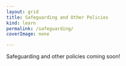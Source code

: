```yaml
---
layout: grid
title: Safeguarding and Other Policies
kind: learn
permalink: /safeguarding/
coverImage: none

---
```



Safeguarding and other policies coming soon!


